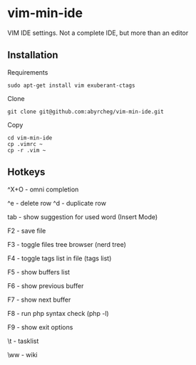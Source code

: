 vim-min-ide
===========

VIM IDE settings. Not a complete IDE, but more than an editor

Installation
---------

Requirements
```
sudo apt-get install vim exuberant-ctags
```

Clone
```
git clone git@github.com:abyrcheg/vim-min-ide.git
```

Copy
```
cd vim-min-ide
cp .vimrc ~
cp -r .vim ~
```


Hotkeys
------

^X+O - omni completion

^e - delete row
^d - duplicate row

tab - show suggestion for used word (Insert Mode)

F2 - save file

F3 - toggle files tree browser (nerd tree)

F4 - toggle tags list in file (tags list)

F5 - show buffers list

F6 - show previous buffer

F7 - show next buffer

F8 - run php syntax check (php -l)

F9 - show exit options 

\t - tasklist

\ww - wiki
